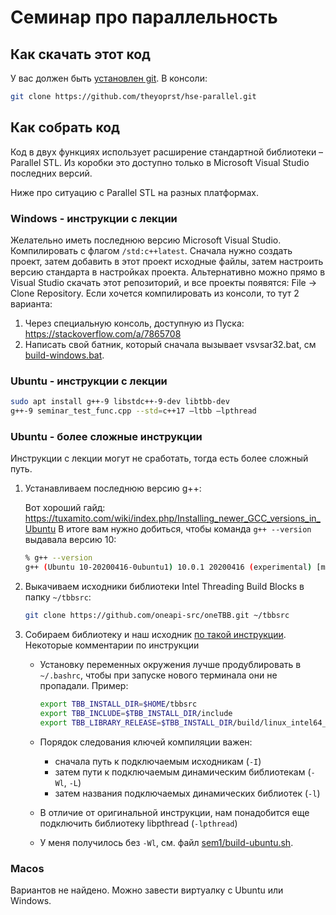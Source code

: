 # Семинар про параллельность

## Как скачать этот код

У вас должен быть [установлен git](https://git-scm.com/book/ru/v2/%D0%92%D0%B2%D0%B5%D0%B4%D0%B5%D0%BD%D0%B8%D0%B5-%D0%A3%D1%81%D1%82%D0%B0%D0%BD%D0%BE%D0%B2%D0%BA%D0%B0-Git). В консоли:

```sh
git clone https://github.com/theyoprst/hse-parallel.git
```

## Как собрать код

Код в двух функциях использует расширение стандартной библиотеки – Parallel STL. Из коробки это
доступно только в Microsoft Visual Studio последних версий.

Ниже про ситуацию с Parallel STL на разных платформах.

### Windows - инструкции с лекции

Желательно иметь последнюю версию Microsoft Visual Studio. Компилировать с флагом `/std:c++latest`.
Сначала нужно создать проект, затем добавить в этот проект исходные файлы, затем настроить версию стандарта
в настройках проекта.
Альтернативно можно прямо в Visual Studio скачать этот репозиторий, и все проекты появятся: File -> Clone Repository.
Если хочется компилировать из консоли, то тут 2 варианта:
1. Через специальную консоль, доступную из Пуска: https://stackoverflow.com/a/7865708
2. Написать свой батник, который сначала вызывает vsvsar32.bat, см [build-windows.bat](sem1/build-windows.bat).

### Ubuntu - инструкции с лекции

```sh
sudo apt install g++-9 libstdc++-9-dev libtbb-dev
g++-9 seminar_test_func.cpp --std=c++17 –ltbb –lpthread
```

### Ubuntu - более сложные инструкции

Инструкции с лекции могут не сработать, тогда есть более сложный путь.

1. Устанавливаем последнюю версию g++:

    Вот хороший гайд: https://tuxamito.com/wiki/index.php/Installing_newer_GCC_versions_in_Ubuntu
    В итоге вам нужно добиться, чтобы команда `g++ --version` выдавала версию 10:

    ```sh
    % g++ --version
    g++ (Ubuntu 10-20200416-0ubuntu1) 10.0.1 20200416 (experimental) [master revision 3c3f12e2a76:dcee354ce56:44b326839d864fc10c459916abcc97f35a9ac3de]
    ```

2. Выкачиваем исходники библиотеки Intel Threading Build Blocks в папку `~/tbbsrc`:

    ```sh
    git clone https://github.com/oneapi-src/oneTBB.git ~/tbbsrc
    ```

3. Собираем библиотеку и наш исходник [по такой инструкции](https://stackoverflow.com/questions/10726537/how-to-install-tbb-from-source-on-linux-and-make-it-work/10769131#10769131). Некоторые комментарии по инструкции
    * Установку переменных окружения лучше продублировать в `~/.bashrc`, чтобы при
      запуске нового терминала они не пропадали. Пример:

      ```sh
      export TBB_INSTALL_DIR=$HOME/tbbsrc
      export TBB_INCLUDE=$TBB_INSTALL_DIR/include
      export TBB_LIBRARY_RELEASE=$TBB_INSTALL_DIR/build/linux_intel64_gcc_cc10.0.1_libc2.31_kernel5.4.0_release
      ```

    * Порядок следования ключей компиляции важен:
      * сначала путь к подключаемым исходникам (`-I`)
      * затем пути к подключаемым динамическим библиотекам (`-Wl`, `-L`)
      * затем названия подключаемых динамических библиотек (`-l`)

    * В отличие от оригинальной инструкции, нам понадобится еще подключить библиотеку
        libpthread (`-lpthread`)

    * У меня получилось без `-Wl`, см. файл [sem1/build-ubuntu.sh](build-ubuntu.sh).

### Macos

Вариантов не найдено. Можно завести виртуалку с Ubuntu или Windows.
